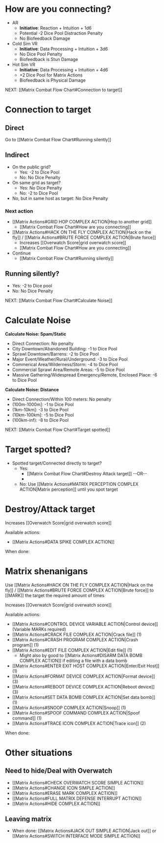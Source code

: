 # How are you connecting?
* AR
	* **Initiative**: Reaction + Intuition + 1d6
	* Potential -2 Dice Pool Distraction Penalty
	* No Biofeedback Damage
* Cold Sim VR
	* **Initiative**: Data Processing + Intuition + 3d6
	* No Dice Pool Penalty
	* Biofeedback is Stun Damage
* Hot Sim VR
	* **Initiative**: Data Processing + Intuition + 4d6
	* +2 Dice Pool for Matrix Actions
	* Biofeedback is Physical Damage

NEXT: [[Matrix Combat Flow Chart#Connection to target]]

# Connection to target
## Direct
Go to [[Matrix Combat Flow Chart#Running silently]]

## Indirect
* On the public grid?
	* Yes: -2 to Dice Pool
	* No: No Dice Penalty
* On same grid as target?
	* Yes: No Dice Penalty
	* No: -2 to Dice Pool
* No, but in same host as target: No Dice Penalty
### Next action
* [[Matrix Actions#GRID HOP COMPLEX ACTION|Hop to another grid]]
	* [[Matrix Combat Flow Chart#How are you connecting]]
* [[Matrix Actions#HACK ON THE FLY COMPLEX ACTION|Hack on the fly]] / [[Matrix Actions#BRUTE FORCE COMPLEX ACTION|Brute force]]
	* Increases [[Overwatch Score|grid overwatch score]]
	* [[Matrix Combat Flow Chart#How are you connecting]]
* Continue
	* [[Matrix Combat Flow Chart#Running silently]]

## Running silently?
* Yes: -2 to Dice pool
* No: No Dice Penalty

NEXT: [[Matrix Combat Flow Chart#Calculate Noise]]

# Calculate Noise
**Calculate Noise: Spam/Static**
* Direct Connection: No penalty
* City Downtown/Abandoned Building: -1 to Dice Pool
* Sprawl Downtown/Barrens: -2 to Dice Pool
* Major Event/Weather/Rural/Underground: -3 to Dice Pool
* Commerical Area/Wilderness/Storm: -4 to Dice Pool
* Commercial Sprawl Area/Remote Areas: -5  to Dice Pool
* Massive Gathering/Widespread Emergency/Remote, Enclosed Place: -6 to Dice Pool

**Calculate Noise: Distance**
* Direct Connection/Within 100 meters: No penalty
* (100m-1000m]: -1 to Dice Pool
* (1km-10km]: -3 to Dice Pool
* (10km-100km]: -5 to Dice Pool
* (100km-inf): -8 to Dice Pool

NEXT: [[Matrix Combat Flow Chart#Target spotted]]

# Target spotted?
* Spotted target/Connected directly to target?
	* Yes:
		* [[Matrix Combat Flow Chart#Destroy Attack target]]
		--OR--
		* 
	* No: Use [[Matrix Actions#MATRIX PERCEPTION COMPLEX ACTION|Matrix perception]] until you spot target

# Destroy/Attack target
 Increases [[Overwatch Score|grid overwatch score]]

Available actions:
* [[Matrix Actions#DATA SPIKE COMPLEX ACTION]]

When done:

# Matrix shenanigans
Use [[Matrix Actions#HACK ON THE FLY COMPLEX ACTION|Hack on the fly]] / [[Matrix Actions#BRUTE FORCE COMPLEX ACTION|Brute force]] to [[MARK]] the target the required amount of times

Increases [[Overwatch Score|grid overwatch score]]

Available actions:
* [[Matrix Actions#CONTROL DEVICE VARIABLE ACTION|Control device]] (Variable MARKs required)
* [[Matrix Actions#CRACK FILE COMPLEX ACTION|Crack file]] (1)
* [[Matrix Actions#CRASH PROGRAM COMPLEX ACTION|Crash program]] (1)
* [[Matrix Actions#EDIT FILE COMPLEX ACTION|Edit file]] (1)
	* Might also by good to [[Matrix Actions#DISARM DATA BOMB COMPLEX ACTION]] if editing a file with a data bomb
* [[Matrix Actions#ENTER EXIT HOST COMPLEX ACTION|Enter/Exit Host]] (1)
* [[Matrix Actions#FORMAT DEVICE COMPLEX ACTION|Format device]] (3)
* [[Matrix Actions#REBOOT DEVICE COMPLEX ACTION|Reboot device]] (3)
* [[Matrix Actions#SET DATA BOMB COMPLEX ACTION|Set data bomb]] (1)
* [[Matrix Actions#SNOOP COMPLEX ACTION|Snoop]] (1)
* [[Matrix Actions#SPOOF COMMAND COMPLEX ACTION|Spoof command]] (1)
* [[Matrix Actions#TRACE ICON COMPLEX ACTION|Trace icon]] (2)

When done:

# Other situations
## Need to hide/Deal with Overwatch
* [[Matrix Actions#CHECK OVERWATCH SCORE SIMPLE ACTION]]
* [[Matrix Actions#CHANGE ICON SIMPLE ACTION]]
* [[Matrix Actions#ERASE MARK COMPLEX ACTION]]
* [[Matrix Actions#FULL MATRIX DEFENSE INTERRUPT ACTION]]
* [[Matrix Actions#HIDE COMPLEX ACTION]]

## Leaving matrix
* When done: [[Matrix Actions#JACK OUT SIMPLE ACTION|Jack out]] or [[Matrix Actions#SWITCH INTERFACE MODE SIMPLE ACTION]]

